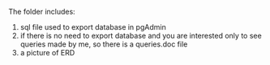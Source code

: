 The folder includes: 
1) sql file used to export database in pgAdmin
2) if there is no need to export database and you are interested only to see queries made by me, so there is a queries.doc file
3) a picture of ERD
